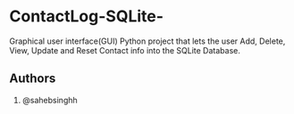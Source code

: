 # ContactLog-SQLite-
Graphical user interface(GUI) Python project that lets the user Add, Delete, View, Update and Reset Contact info into the SQLite Database.
## Authors
1) @sahebsinghh

